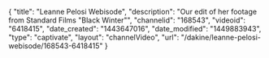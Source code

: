 {
    "title": "Leanne Pelosi Webisode",
    "description": "Our edit of her footage from Standard Films \"Black Winter\"",
    "channelid": "168543",
    "videoid": "6418415",
    "date_created": "1443647016",
    "date_modified": "1449883943",
    "type": "captivate",
    "layout": "channelVideo",
    "url": "\/dakine\/leanne-pelosi-webisode\/168543-6418415"
}